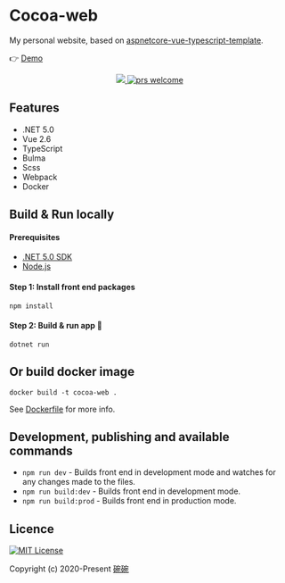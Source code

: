 # Cocoa-web
My personal website, based on [aspnetcore-vue-typescript-template](https://github.com/danijelh/aspnetcore-vue-typescript-template).

👉 [Demo](https://surbowl.online)

<p style="text-align:center">
    <a href="./LICENSE">
      <img src="https://img.shields.io/badge/license-MIT-blue.svg?style=flat" />
    </a>
    <a href="https://github.com/Surbowl/cocoa-web/pulls">
        <img src="https://img.shields.io/badge/PRs-welcome-brightgreen.svg" alt="prs welcome">
    </a>
</p>

## Features
- .NET 5.0
- Vue 2.6
- TypeScript
- Bulma
- Scss
- Webpack
- Docker

## Build & Run locally
#### Prerequisites
- [.NET 5.0 SDK](https://dotnet.microsoft.com/download/dotnet-core)
- [Node.js](https://nodejs.org)
#### Step 1: Install front end packages
    npm install
#### Step 2: Build & run app 🚀
    dotnet run

## Or build docker image
    docker build -t cocoa-web .
See [Dockerfile](https://github.com/Surbowl/cocoa-web/blob/5.0.0/src/Dockerfile) for more info.

## Development, publishing and available commands
- `npm run dev` - Builds front end in development mode and watches for any changes made to the files.
- `npm run build:dev` - Builds front end in development mode.
- `npm run build:prod` - Builds front end in production mode.

## Licence
[![MIT License](https://img.shields.io/badge/license-MIT-blue.svg?style=flat)](/LICENSE)

Copyright (c) 2020-Present [碗碗](https://github.com/Surbowl)
